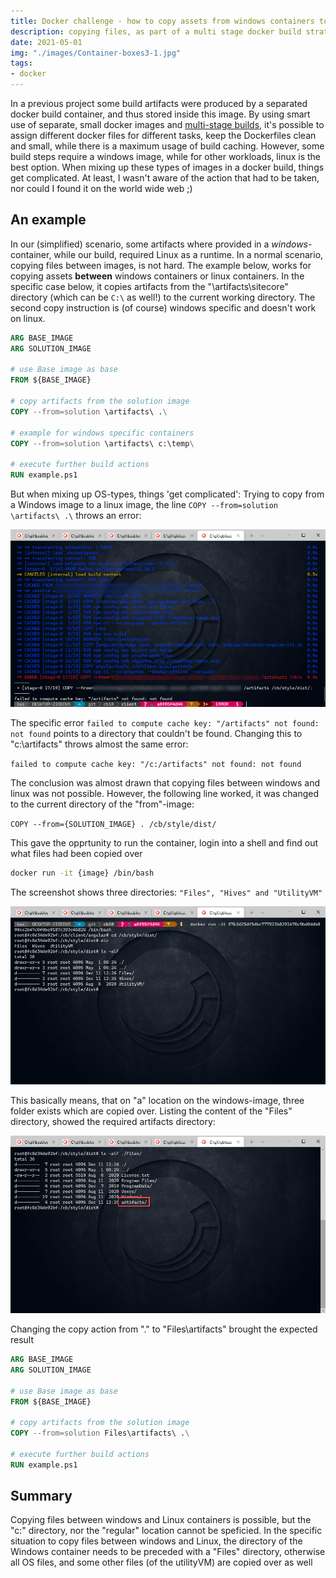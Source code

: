 ```yaml
---
title: Docker challenge - how to copy assets from windows containers to linux containers 
description: copying files, as part of a multi stage docker build strategy, is a common practice. However, whenever copying files from a windows based container to a linux based container, things get complicated
date: 2021-05-01
img: "./images/Container-boxes3-1.jpg"
tags: 
- docker
---
```


In a previous project some build artifacts were produced by a separated docker build container, and thus stored inside this image. By using smart use of separate, small docker images and [multi-stage builds](https://docs.docker.com/develop/develop-images/multistage-build/), it's possible to assign different docker files for different tasks, keep the Dockerfiles clean and small, while there is a maximum usage of build caching. However, some build steps require a windows image, while for other workloads, linux is the best option. When mixing up these types of images in a docker build, things get complicated. At least, I wasn't aware of the action that had to be taken, nor could I found it on the world wide web ;)
## An example
In our (simplified) scenario, some artifacts where provided in a *windows*-container, while our build, required Linux as a runtime. In a normal scenario, copying files between images, is not hard. The example below, works for copying assets **between** windows containers or linux containers. In the specific case below, it copies artifacts from the "\artifacts\sitecore\" directory (which can be ```C:\``` as well!) to the current working directory. The second copy instruction is (of course) windows specific and doesn't work on linux.

```dockerfile
ARG BASE_IMAGE
ARG SOLUTION_IMAGE

# use Base image as base
FROM ${BASE_IMAGE}

# copy artifacts from the solution image
COPY --from=solution \artifacts\ .\

# example for windows specific containers
COPY --from=solution \artifacts\ c:\temp\

# execute further build actions
RUN example.ps1
```

But when mixing up OS-types, things 'get complicated': Trying to copy from a Windows image to a linux image, the line ```COPY --from=solution \artifacts\ .\``` throws an error:

!["Error copying files"](.\images\copy-error.jpg)

The specific error ```failed to compute cache key: "/artifacts" not found: not found``` points to a directory that couldn't be found. Changing this to "c:\artifacts" throws almost the same error:

```failed to compute cache key: "/c:/artifacts" not found: not found```

The conclusion was almost drawn that copying files between windows and linux was not possible. However, the following line worked, it was changed to the current directory of the "from"-image:

```COPY --from={SOLUTION_IMAGE} . /cb/style/dist/```

This gave the opprtunity to run the container, login into a shell and find out what files had been copied over

```bash
docker run -it {image} /bin/bash
```

The screenshot shows three directories: ```"Files", "Hives" and "UtilityVM"```

!["the directories that were copied"](.\images\file-overview.jpg)

This basically means, that on "a" location on the windows-image, three folder exists which are copied over. Listing the content of the "Files" directory, showed the required artifacts directory:

!["The artifact folder exists in the Files directory"](.\images\files-listing.jpg)

Changing the copy action from "." to "Files\artifacts" brought the expected result

```dockerfile
ARG BASE_IMAGE
ARG SOLUTION_IMAGE

# use Base image as base
FROM ${BASE_IMAGE}

# copy artifacts from the solution image
COPY --from=solution Files\artifacts\ .\

# execute further build actions
RUN example.ps1
```

## Summary
Copying files between windows and Linux containers is possible, but the "c:\" directory, nor the "regular" location cannot be speficied. In the specific situation to copy files between windows and Linux, the directory of the Windows container needs to be preceded with a "Files" directory, otherwise all OS files, and some other files (of the utilityVM) are copied over as well 